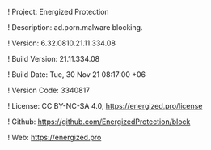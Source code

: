 ! Project: Energized Protection

! Description: ad.porn.malware blocking.

! Version: 6.32.0810.21.11.334.08

! Build Version: 21.11.334.08

! Build Date: Tue, 30 Nov 21 08:17:00 +06

! Version Code: 3340817

! License: CC BY-NC-SA 4.0, https://energized.pro/license

! Github: https://github.com/EnergizedProtection/block

! Web: https://energized.pro
